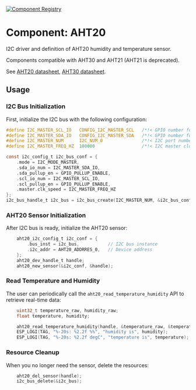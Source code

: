 [![Component Registry](https://components.espressif.com/components/espressif/aht20/badge.svg)](https://components.espressif.com/components/espressif/aht20)

# Component: AHT20
I2C driver and definition of AHT20 humidity and temperature sensor. 

Components compatible with AHT30 and AHT21 (AHT21 is deprecated).

See [AHT20 datasheet](https://asairsensors.com/wp-content/uploads/2021/09/Data-Sheet-AHT20-Humidity-and-Temperature-Sensor-ASAIR-V1.0.03.pdf), [AHT30 datasheet](https://asairsensors.com/product/aht30-integrated-temperature-and-humidity-sensor/).

## Usage

### I2C Bus Initialization
First, initialize the I2C bus with the following configuration:

```c
#define I2C_MASTER_SCL_IO   CONFIG_I2C_MASTER_SCL   /*!< GPIO number for I2C master clock */
#define I2C_MASTER_SDA_IO   CONFIG_I2C_MASTER_SDA   /*!< GPIO number for I2C master data  */
#define I2C_MASTER_NUM      I2C_NUM_0               /*!< I2C port number for master dev */
#define I2C_MASTER_FREQ_HZ  100000                  /*!< I2C master clock frequency */

const i2c_config_t i2c_bus_conf = {
    .mode = I2C_MODE_MASTER,
    .sda_io_num = I2C_MASTER_SDA_IO,
    .sda_pullup_en = GPIO_PULLUP_ENABLE,
    .scl_io_num = I2C_MASTER_SCL_IO,
    .scl_pullup_en = GPIO_PULLUP_ENABLE,
    .master.clk_speed = I2C_MASTER_FREQ_HZ
};
i2c_bus_handle_t i2c_bus = i2c_bus_create(I2C_MASTER_NUM, &i2c_bus_conf);
```

### AHT20 Sensor Initialization
After I2C bus is ready, initialize the AHT20 sensor:

```c
    aht20_i2c_config_t i2c_conf = {
        .bus_inst = i2c_bus,           // I2C bus instance
        .i2c_addr = AHT20_ADDRRES_0,   // Device address
    };
    aht20_dev_handle_t handle;
    aht20_new_sensor(&i2c_conf, &handle);
```

### Read Temperature and Humidity
The user can periodically call the `aht20_read_temperature_humidity` API to retrieve real-time data:

```c
    uint32_t temperature_raw, humidity_raw;
    float temperature, humidity;

    aht20_read_temperature_humidity(handle, &temperature_raw, &temperature, &humidity_raw, &humidity);
    ESP_LOGI(TAG, "%-20s: %2.2f %%", "humidity is", humidity);
    ESP_LOGI(TAG, "%-20s: %2.2f degC", "temperature is", temperature);
```

### Resource Cleanup
When you no longer need the sensor, delete the resources:

```c
    aht20_del_sensor(handle);
    i2c_bus_delete(&i2c_bus);
```